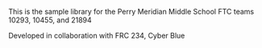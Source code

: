 This is the sample library for the Perry Meridian Middle School FTC teams 10293, 10455, and 21894

Developed in collaboration with FRC 234, Cyber Blue
